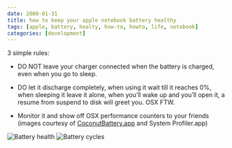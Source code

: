 ```yaml
---
date: 2008-01-31
title: how to keep your apple notebook battery healthy
tags: [apple, battery, healty, how-to, howto, life, notebook]
categories: [development]
---
```


3 simple rules:

- DO NOT leave your charger connected when the battery is charged, even when
you go to sleep.

- DO let it discharge completely, when using it wait till it reaches 0%, when
sleeping it leave it alone, when you’ll wake up and you’ll open it, a resume
from suspend to disk will greet you. OSX FTW.

- Monitor it and show off OSX performance counters to your friends (images
courtesy of
[CoconutBattery.app](http://www.coconut-flavour.com/coconutbattery/) and System
Profiler.app)

![Battery health](/posts/2008-01-31-how-to-keep-your-apple-notebook-battery-healthy/healthy_battery_2.png)
![Battery cycles](/posts/2008-01-31-how-to-keep-your-apple-notebook-battery-healthy/healthy_battery_cycle_count.png)
